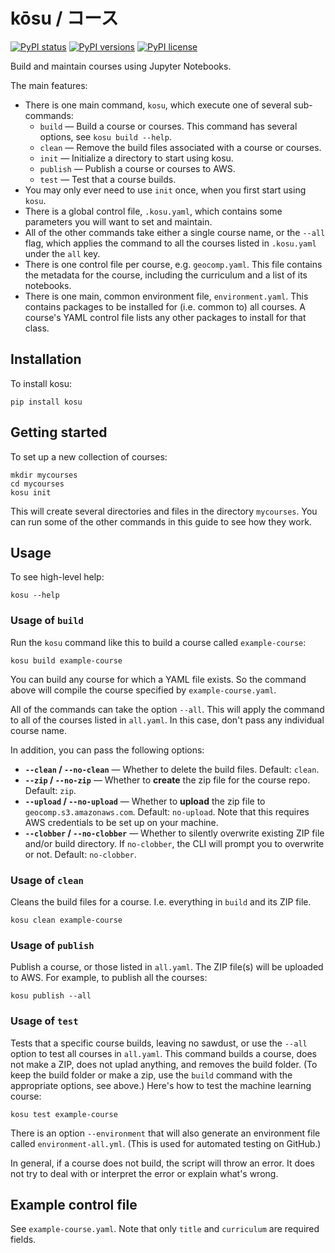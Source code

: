 # kōsu / コース

[![PyPI status](https://img.shields.io/pypi/status/kosu.svg)](https://pypi.org/project/kosu/)
[![PyPI versions](https://img.shields.io/pypi/pyversions/kosu.svg)](https://pypi.org/project/kosu/)
[![PyPI license](https://img.shields.io/pypi/l/kosu.svg)](https://pypi.org/project/kosu/)

Build and maintain courses using Jupyter Notebooks.

The main features:

- There is one main command, `kosu`, which execute one of several sub-commands:
  - `build` &mdash; Build a course or courses. This command has several options, see `kosu build --help`.
  - `clean` &mdash; Remove the build files associated with a course or courses.
  - `init` &mdash; Initialize a directory to start using kosu.
  - `publish` &mdash; Publish a course or courses to AWS.
  - `test` &mdash; Test that a course builds.
- You may only ever need to use `init` once, when you first start using `kosu`.
- There is a global control file, `.kosu.yaml`, which contains some parameters you will want to set and maintain.
- All of the other commands take either a single course name, or the `--all` flag, which applies the command to all the courses listed in `.kosu.yaml` under the `all` key.
- There is one control file per course, e.g. `geocomp.yaml`. This file contains the metadata for the course, including the curriculum and a list of its notebooks.
- There is one main, common environment file, `environment.yaml`. This contains packages to be installed for (i.e. common to)  all courses. A course's YAML control file lists any other packages to install for that class.


## Installation

To install kosu:

    pip install kosu


## Getting started

To set up a new collection of courses:

    mkdir mycourses
    cd mycourses
    kosu init

This will create several directories and files in the directory `mycourses`. You can run some of the other commands in this guide to see how they work.


## Usage

To see high-level help:

    kosu --help


### Usage of `build`

Run the `kosu` command like this to build a course called `example-course`:

    kosu build example-course

You can build any course for which a YAML file exists. So the command above will compile the course specified by `example-course.yaml`.

All of the commands can take the option `--all`. This will apply the command to all of the courses listed in `all.yaml`. In this case, don't pass any individual course name.

In addition, you can pass the following options:

- **`--clean` / `--no-clean`** &mdash; Whether to delete the build files. Default: `clean`.
- **`--zip` / `--no-zip`** &mdash; Whether to **create** the zip file for the course repo. Default: `zip`.
- **`--upload` / `--no-upload`** &mdash; Whether to **upload** the zip file to `geocomp.s3.amazonaws.com`. Default: `no-upload`. Note that this requires AWS credentials to be set up on your machine.
- **`--clobber` / `--no-clobber`** &mdash; Whether to silently overwrite existing ZIP file and/or build directory. If `no-clobber`, the CLI will prompt you to overwrite or not. Default: `no-clobber`.


### Usage of `clean`

Cleans the build files for a course. I.e. everything in `build` and its ZIP file.

    kosu clean example-course


### Usage of `publish`

Publish a course, or those listed in `all.yaml`. The ZIP file(s) will be uploaded to AWS. For example, to publish all the courses:

    kosu publish --all


### Usage of `test`

Tests that a specific course builds, leaving no sawdust, or use the `--all` option to test all courses in `all.yaml`. This command builds a course, does not make a ZIP, does not uplad anything, and removes the build folder. (To keep the build folder or make a zip, use the `build` command with the appropriate options, see above.) Here's how to test the machine learning course:

    kosu test example-course

There is an option `--environment` that will also generate an environment file called `environment-all.yml`. (This is used for automated testing on GitHub.)

In general, if a course does not build, the script will throw an error. It does not try to deal with or interpret the error or explain what's wrong.


## Example control file

See `example-course.yaml`. Note that only `title` and `curriculum` are required fields.
